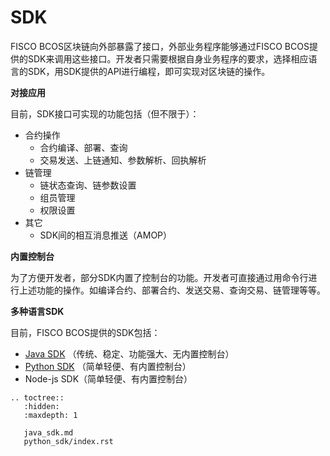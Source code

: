 # SDK

FISCO BCOS区块链向外部暴露了接口，外部业务程序能够通过FISCO BCOS提供的SDK来调用这些接口。开发者只需要根据自身业务程序的要求，选择相应语言的SDK，用SDK提供的API进行编程，即可实现对区块链的操作。

**对接应用**

目前，SDK接口可实现的功能包括（但不限于）：

* 合约操作
  * 合约编译、部署、查询
  * 交易发送、上链通知、参数解析、回执解析
* 链管理
  * 链状态查询、链参数设置
  * 组员管理
  * 权限设置
* 其它
  * SDK间的相互消息推送（AMOP）

**内置控制台**

为了方便开发者，部分SDK内置了控制台的功能。开发者可直接通过用命令行进行上述功能的操作。如编译合约、部署合约、发送交易、查询交易、链管理等等。

**多种语言SDK**

目前，FISCO BCOS提供的SDK包括：

* [Java SDK](./java_sdk.md) （传统、稳定、功能强大、无内置控制台）
* [Python SDK](./python_sdk/index.html) （简单轻便、有内置控制台）
* Node-js SDK（简单轻便、有内置控制台）

```eval_rst
.. toctree::
   :hidden:
   :maxdepth: 1

   java_sdk.md
   python_sdk/index.rst
```